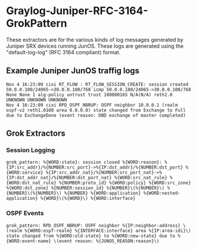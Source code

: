# Graylog-Juniper-RFC-3164-GrokPattern
These extractors are for the various kinds of log messages generated by Juniper SRX devices running JunOS. These
logs are generated using the "default-log-log" (RFC 3164 compliant) format.

## Example Juniper JunOS traffig logs
```
Nov 4 16:23:09 cixi RT_FLOW : RT_FLOW_SESSION_CREATE: session created 50.0.0.100/24065->30.0.0.100/768 icmp 50.0.0.100/24065->30.0.0.100/768 None None 1 alg-policy untrust trust 100000165 N/A(N/A) reth2.0 UNKNOWN UNKNOWN UNKNOWN
Nov 4 16:23:09 cixi RPD_OSPF_NBRUP: OSPF neighbor 10.0.0.1 (realm ospf-v2 reth1.0100 area 0.0.0.0) state changed from Exchange to Full due to ExchangeDone (event reason: DBD exchange of master completed)
```

## Grok Extractors

### Session Logging
```
grok_pattern: %{WORD:state}: session closed %{WORD:reason}: %{IP:src_addr}/%{NUMBER:src_port}->%{IP:dst_addr}/%{NUMBER:dst_port} %{WORD:service} %{IP:src_addr_nat}/%{NUMBER:src_port_nat}->%{IP:dst_addr_nat}/%{NUMBER:dst_port_nat} %{WORD:src_nat_rule} %{WORD:dst_nat_rule} %{NUMBER:proto_id} %{WORD:policy} %{WORD:src_zone} %{WORD:dst_zone} %{NUMBER:session_id} %{NUMBER}\(%{NUMBER}\) %{NUMBER}\(%{NUMBER}\) %{NUMBER} %{WORD:application} %{WORD:nested-application} %{WORD}\(%{WORD}\) %{WORD:interface}
```

### OSPF Events
```
grok_pattern: RPD_OSPF_NBRUP: OSPF neighbor %{IP:neighbor-address} \(realm %{WORD:ospf-realm} %{INTERFACE:interface} area %{IP:area-idi}\) state changed from %{WORD:old-state} to %{WORD:new-state} due to %{WORD:event-name} \(event reason: %{JUNOS_REASON:reason}\)
```

